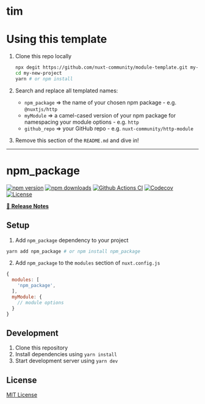 # tim
# Using this template

1. Clone this repo locally
   ```bash
   npx degit https://github.com/nuxt-community/module-template.git my-new-project
   cd my-new-project
   yarn # or npm install
   ```
2. Search and replace all templated names:
   * `npm_package` => the name of your chosen npm package - e.g. `@nuxtjs/http`
   * `myModule` => a camel-cased version of your npm package for namespacing your module options - e.g. `http`
   * `github_repo` => your GitHub repo - e.g. `nuxt-community/http-module`

3. Remove this section of the `README.md` and dive in!

---

# npm_package

[![npm version][npm-version-src]][npm-version-href]
[![npm downloads][npm-downloads-src]][npm-downloads-href]
[![Github Actions CI][github-actions-ci-src]][github-actions-ci-href]
[![Codecov][codecov-src]][codecov-href]
[![License][license-src]][license-href]

[📖 **Release Notes**](./CHANGELOG.md)

## Setup

1. Add `npm_package` dependency to your project

```bash
yarn add npm_package # or npm install npm_package
```

2. Add `npm_package` to the `modules` section of `nuxt.config.js`

```js
{
  modules: [
    'npm_package',
  ],
  myModule: {
    // module options
  }
}
```

## Development

1. Clone this repository
2. Install dependencies using `yarn install`
3. Start development server using `yarn dev`

## License

[MIT License](./LICENSE)

<!-- Badges -->
[npm-version-src]: https://img.shields.io/npm/v/npm_package/latest.svg
[npm-version-href]: https://npmjs.com/package/npm_package

[npm-downloads-src]: https://img.shields.io/npm/dm/npm_package.svg
[npm-downloads-href]: https://npmjs.com/package/npm_package

[github-actions-ci-src]: https://github.com/github_repo/workflows/ci/badge.svg
[github-actions-ci-href]: https://github.com/github_repo/actions?query=workflow%3Aci

[codecov-src]: https://img.shields.io/codecov/c/github/github_repo.svg
[codecov-href]: https://codecov.io/gh/github_repo

[license-src]: https://img.shields.io/npm/l/npm_package.svg
[license-href]: https://npmjs.com/package/npm_package
